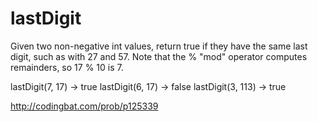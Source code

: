 # lastDigit

Given two non-negative int values, return true if they have the same last digit, such as with 27 and 57. Note that the % "mod" operator computes remainders, so 17 % 10 is 7.

lastDigit(7, 17) → true
lastDigit(6, 17) → false
lastDigit(3, 113) → true

http://codingbat.com/prob/p125339